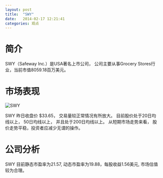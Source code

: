 ```yaml
---
layout: post
title:  "SWY"
date:   2014-02-17 12:21:41
categories: 观点
---
```


# 简介
SWY（Safeway Inc.）是USA著名上市公司，
公司主要从事Grocery Stores行业，当前市值8059.18百万美元。

# 市场表现

![SWY](http://finviz.com/chart.ashx?t=SWY&ty=c&ta=1&p=d&s=l)

SWY 昨日收盘价 $33.65，
交易量较正常情况有所放大。
目前股价处于20日均线以上，
50日均线以上，
并且处于200日均线以上。
从短期市场走势来看，
股价走势平稳，投资者应减少无谓的操作。

# 公司分析
SWY 目前静态市盈率为21.57, 动态市盈率为19.88，每股收益1.56美元,
市场估值较为合理。
